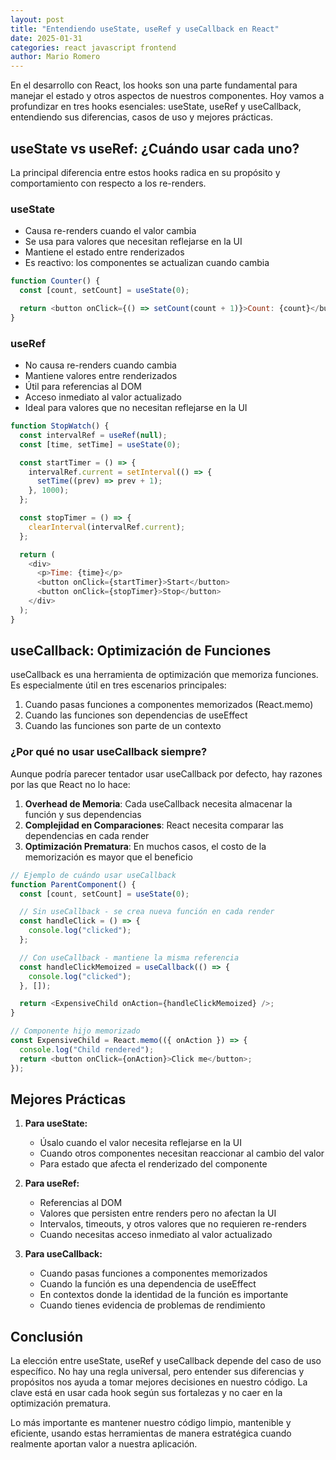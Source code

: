 ```yaml
---
layout: post
title: "Entendiendo useState, useRef y useCallback en React"
date: 2025-01-31
categories: react javascript frontend
author: Mario Romero
---
```


En el desarrollo con React, los hooks son una parte fundamental para manejar el estado y otros aspectos de nuestros componentes. Hoy vamos a profundizar en tres hooks esenciales: useState, useRef y useCallback, entendiendo sus diferencias, casos de uso y mejores prácticas.

## useState vs useRef: ¿Cuándo usar cada uno?

La principal diferencia entre estos hooks radica en su propósito y comportamiento con respecto a los re-renders.

### useState

- Causa re-renders cuando el valor cambia
- Se usa para valores que necesitan reflejarse en la UI
- Mantiene el estado entre renderizados
- Es reactivo: los componentes se actualizan cuando cambia

```javascript
function Counter() {
  const [count, setCount] = useState(0);

  return <button onClick={() => setCount(count + 1)}>Count: {count}</button>;
}
```

### useRef

- No causa re-renders cuando cambia
- Mantiene valores entre renderizados
- Útil para referencias al DOM
- Acceso inmediato al valor actualizado
- Ideal para valores que no necesitan reflejarse en la UI

```javascript
function StopWatch() {
  const intervalRef = useRef(null);
  const [time, setTime] = useState(0);

  const startTimer = () => {
    intervalRef.current = setInterval(() => {
      setTime((prev) => prev + 1);
    }, 1000);
  };

  const stopTimer = () => {
    clearInterval(intervalRef.current);
  };

  return (
    <div>
      <p>Time: {time}</p>
      <button onClick={startTimer}>Start</button>
      <button onClick={stopTimer}>Stop</button>
    </div>
  );
}
```

## useCallback: Optimización de Funciones

useCallback es una herramienta de optimización que memoriza funciones. Es especialmente útil en tres escenarios principales:

1. Cuando pasas funciones a componentes memorizados (React.memo)
2. Cuando las funciones son dependencias de useEffect
3. Cuando las funciones son parte de un contexto

### ¿Por qué no usar useCallback siempre?

Aunque podría parecer tentador usar useCallback por defecto, hay razones por las que React no lo hace:

1. **Overhead de Memoria**: Cada useCallback necesita almacenar la función y sus dependencias
2. **Complejidad en Comparaciones**: React necesita comparar las dependencias en cada render
3. **Optimización Prematura**: En muchos casos, el costo de la memorización es mayor que el beneficio

```javascript
// Ejemplo de cuándo usar useCallback
function ParentComponent() {
  const [count, setCount] = useState(0);

  // Sin useCallback - se crea nueva función en cada render
  const handleClick = () => {
    console.log("clicked");
  };

  // Con useCallback - mantiene la misma referencia
  const handleClickMemoized = useCallback(() => {
    console.log("clicked");
  }, []);

  return <ExpensiveChild onAction={handleClickMemoized} />;
}

// Componente hijo memorizado
const ExpensiveChild = React.memo(({ onAction }) => {
  console.log("Child rendered");
  return <button onClick={onAction}>Click me</button>;
});
```

## Mejores Prácticas

1. **Para useState:**

   - Úsalo cuando el valor necesita reflejarse en la UI
   - Cuando otros componentes necesitan reaccionar al cambio del valor
   - Para estado que afecta el renderizado del componente

2. **Para useRef:**

   - Referencias al DOM
   - Valores que persisten entre renders pero no afectan la UI
   - Intervalos, timeouts, y otros valores que no requieren re-renders
   - Cuando necesitas acceso inmediato al valor actualizado

3. **Para useCallback:**
   - Cuando pasas funciones a componentes memorizados
   - Cuando la función es una dependencia de useEffect
   - En contextos donde la identidad de la función es importante
   - Cuando tienes evidencia de problemas de rendimiento

## Conclusión

La elección entre useState, useRef y useCallback depende del caso de uso específico. No hay una regla universal, pero entender sus diferencias y propósitos nos ayuda a tomar mejores decisiones en nuestro código. La clave está en usar cada hook según sus fortalezas y no caer en la optimización prematura.

Lo más importante es mantener nuestro código limpio, mantenible y eficiente, usando estas herramientas de manera estratégica cuando realmente aportan valor a nuestra aplicación.
